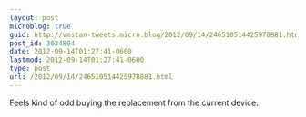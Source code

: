 ```yaml
---
layout: post
microblog: true
guid: http://vmstan-tweets.micro.blog/2012/09/14/246510514425978881.html
post_id: 3034804
date: 2012-09-14T01:27:41-0600
lastmod: 2012-09-14T01:27:41-0600
type: post
url: /2012/09/14/246510514425978881.html
---
```

Feels kind of odd buying the replacement from the current device.
